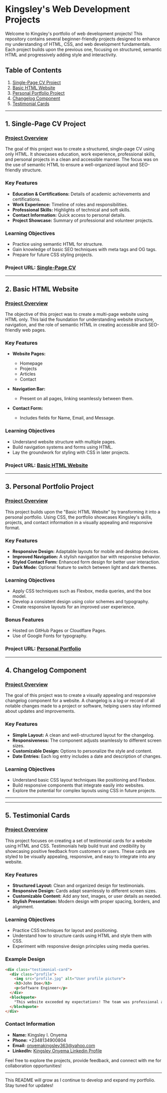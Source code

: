 # Kingsley's Web Development Projects

Welcome to Kingsley's portfolio of web development projects! This repository contains several beginner-friendly projects designed to enhance my understanding of HTML, CSS, and web development fundamentals. Each project builds upon the previous one, focusing on structured, semantic HTML and progressively adding style and interactivity.

## Table of Contents
1. [Single-Page CV Project](#1-single-page-cv-project)
2. [Basic HTML Website](#2-basic-html-website)
3. [Personal Portfolio Project](#3-personal-portfolio-project)
4. [Changelog Component](#4-changelog-component)
5. [Testimonial Cards](#5-testimonial-cards)

---

## 1. Single-Page CV Project

### [Project Overview](https://roadmap.sh/projects/single-page-cv)
The goal of this project was to create a structured, single-page CV using only HTML. It showcases education, work experience, professional skills, and personal projects in a clean and accessible manner. The focus was on the use of semantic HTML to ensure a well-organized layout and SEO-friendly structure.

### Key Features
- **Education & Certifications:** Details of academic achievements and certifications.
- **Work Experience:** Timeline of roles and responsibilities.
- **Professional Skills:** Highlights of technical and soft skills.
- **Contact Information:** Quick access to personal details.
- **Project Showcase:** Summary of professional and volunteer projects.

### Learning Objectives
- Practice using semantic HTML for structure.
- Gain knowledge of basic SEO techniques with meta tags and OG tags.
- Prepare for future CSS styling projects.

### Project URL: [Single-Page CV](https://roadmap.sh/projects/single-page-cv)

---

## 2. Basic HTML Website

### [Project Overview](https://roadmap.sh/projects/basic-html-website)
The objective of this project was to create a multi-page website using HTML only. This laid the foundation for understanding website structure, navigation, and the role of semantic HTML in creating accessible and SEO-friendly web pages.

### Key Features
- **Website Pages:**
  - Homepage
  - Projects
  - Articles
  - Contact

- **Navigation Bar:**
  - Present on all pages, linking seamlessly between them.

- **Contact Form:**
  - Includes fields for Name, Email, and Message.

### Learning Objectives
- Understand website structure with multiple pages.
- Build navigation systems and forms using HTML.
- Lay the groundwork for styling with CSS in later projects.

### Project URL: [Basic HTML Website](https://roadmap.sh/projects/basic-html-website)

---

## 3. Personal Portfolio Project

### [Project Overview](https://roadmap.sh/projects/portfolio-website)
This project builds upon the "Basic HTML Website" by transforming it into a personal portfolio. Using CSS, the portfolio showcases Kingsley's skills, projects, and contact information in a visually appealing and responsive format.

### Key Features
- **Responsive Design:** Adaptable layouts for mobile and desktop devices.
- **Improved Navigation:** A stylish navigation bar with responsive behavior.
- **Styled Contact Form:** Enhanced form design for better user interaction.
- **Dark Mode:** Optional feature to switch between light and dark themes.

### Learning Objectives
- Apply CSS techniques such as Flexbox, media queries, and the box model.
- Develop a consistent design using color schemes and typography.
- Create responsive layouts for an improved user experience.

### Bonus Features
- Hosted on GitHub Pages or Cloudflare Pages.
- Use of Google Fonts for typography.

### Project URL: [Personal Portfolio](https://roadmap.sh/projects/portfolio-website)

---

## 4. Changelog Component

### [Project Overview](https://roadmap.sh/projects/changelog-component)
The goal of this project was to create a visually appealing and responsive changelog component for a website. A changelog is a log or record of all notable changes made to a project or software, helping users stay informed about updates and improvements.

### Key Features
- **Simple Layout:** A clean and well-structured layout for the changelog.
- **Responsiveness:** The component adjusts seamlessly to different screen sizes.
- **Customizable Design:** Options to personalize the style and content.
- **Date Entries:** Each log entry includes a date and description of changes.

### Learning Objectives
- Understand basic CSS layout techniques like positioning and Flexbox.
- Build responsive components that integrate easily into websites.
- Explore the potential for complex layouts using CSS in future projects.

---

---

## 5. Testimonial Cards

### [Project Overview](https://roadmap.sh/projects/testimonial-cards)
This project focuses on creating a set of testimonial cards for a website using HTML and CSS. Testimonials help build trust and credibility by showcasing positive feedback from customers or users. These cards are styled to be visually appealing, responsive, and easy to integrate into any website.

### Key Features
- **Structured Layout:** Clean and organized design for testimonials.
- **Responsive Design:** Cards adapt seamlessly to different screen sizes.
- **Customizable Content:** Add any text, images, or user details as needed.
- **Stylish Presentation:** Modern design with proper spacing, borders, and alignment.

### Learning Objectives
- Practice CSS techniques for layout and positioning.
- Understand how to structure cards using HTML and style them with CSS.
- Experiment with responsive design principles using media queries.

### Example Design
```html
<div class="testimonial-card">
  <div class="profile">
    <img src="profile.jpg" alt="User profile picture">
    <h3>John Doe</h3>
    <p>Software Engineer</p>
  </div>
  <blockquote>
    "This website exceeded my expectations! The team was professional and delivered high-quality work."
  </blockquote>
</div>
```

### Contact Information  
- **Name:** Kingsley I. Onyema  
- **Phone:** +2348134900804  
- **Email:** [onyemakingsley363@yahoo.com](mailto:onyemakingsley363@yahoo.com)  
- **LinkedIn:** [Kingsley Onyema Linkedin Profile](https://www.linkedin.com/in/kingsley-onyema-486a57143/)  

Feel free to explore the projects, provide feedback, and connect with me for collaboration opportunities!  

---  

This README will grow as I continue to develop and expand my portfolio. Stay tuned for updates!  
